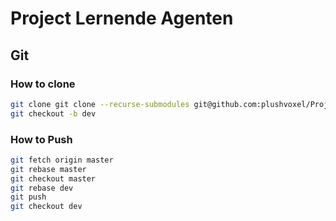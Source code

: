 # Project Lernende Agenten

## Git

### How to clone
```bash
git clone git clone --recurse-submodules git@github.com:plushvoxel/Project-Lernende-Agenten.git
git checkout -b dev
```

### How to Push
```bash
git fetch origin master
git rebase master
git checkout master
git rebase dev
git push
git checkout dev
```

